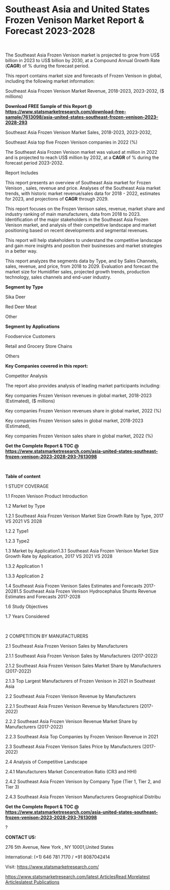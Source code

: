 <h1>Southeast Asia and United States Frozen Venison Market Report & Forecast 2023-2028</h1><br/><p>The Southeast Asia Frozen Venison market is projected to grow from US$ billion in 2023 to US$ billion by 2030, at a Compound Annual Growth Rate (<strong>CAGR</strong>) of % during the forecast period.</p>
 
 
 
 <p>This report contains market size and forecasts of Frozen Venison in global, including the following market information:</p>
 
 
 
 <p>Southeast Asia Frozen Venison Market Revenue, 2018-2023, 2023-2032, ($ millions)</p>
 
 
 
 <p><strong>Download FREE Sample of this Report @ <a href="https://www.statsmarketresearch.com/download-free-sample/7613098/asia-united-states-southeast-frozen-venison-2023-2028-293">https://www.statsmarketresearch.com/download-free-sample/7613098/asia-united-states-southeast-frozen-venison-2023-2028-293</a></strong></p>
 
 
 
 <p>Southeast Asia Frozen Venison Market Sales, 2018-2023, 2023-2032,</p>
 
 
 
 <p>Southeast Asia top five Frozen Venison companies in 2022 (%)</p>
 
 
 
 <p>The Southeast Asia Frozen Venison market was valued at million in 2022 and is projected to reach US$ million by 2032, at a <strong>CAGR</strong> of % during the forecast period 2023-2032.</p>
 
 
 
 <p>Report Includes</p>
 
 
 
 <p>This report presents an overview of Southeast Asia market for Frozen Venison , sales, revenue and price. Analyses of the Southeast Asia market trends, with historic market revenue/sales data for 2018 - 2022, estimates for 2023, and projections of <strong>CAGR</strong> through 2029.</p>
 
 
 
 <p>This report focuses on the Frozen Venison sales, revenue, market share and industry ranking of main manufacturers, data from 2018 to 2023. Identification of the major stakeholders in the Southeast Asia Frozen Venison market, and analysis of their competitive landscape and market positioning based on recent developments and segmental revenues.</p>
 
 
 
 <p>This report will help stakeholders to understand the competitive landscape and gain more insights and position their businesses and market strategies in a better way.</p>
 
 
 
 <p>This report analyzes the segments data by Type, and by Sales Channels, sales, revenue, and price, from 2018 to 2029. Evaluation and forecast the market size for Humidifier sales, projected growth trends, production technology, sales channels and end-user industry.</p>
 
 
 
 <p><strong>Segment by Type</strong></p>
 
 
 
 <p>Sika Deer</p>
 
 
 
 <p>Red Deer Meat</p>
 
 
 
 <p>Other</p>
 
 
 
 <p><strong>Segment <strong><strong>by Applications</strong></strong></strong></p>
 
 
 
 <p>Foodservice Customers</p>
 
 
 
 <p>Retail and Grocery Store Chains</p>
 
 
 
 <p>Others</p>
 
 
 
 <p><strong>Key Companies covered in this report:</strong></p>
 
 
 
 <p>Competitor Analysis</p>
 
 
 
 <p>The report also provides analysis of leading market participants including:</p>
 
 
 
 <p>Key companies Frozen Venison revenues in global market, 2018-2023 (Estimated), ($ millions)</p>
 
 
 
 <p>Key companies Frozen Venison revenues share in global market, 2022 (%)</p>
 
 
 
 <p>Key companies Frozen Venison sales in global market, 2018-2023 (Estimated),</p>
 
 
 
 <p>Key companies Frozen Venison sales share in global market, 2022 (%)</p>
 
 
 
 <div><b>Get the Complete Report & TOC @ <a href="https://www.statsmarketresearch.com/asia-united-states-southeast-frozen-venison-2023-2028-293-7613098">https://www.statsmarketresearch.com/asia-united-states-southeast-frozen-venison-2023-2028-293-7613098</a></b></div>
 
 
 
 <p><br />
 
 <b>Table of content</b></p>
 
 
 
 <p>1 STUDY COVERAGE<br />
 
 1.1 Frozen Venison Product Introduction<br />
 
 1.2 Market by Type<br />
 
 1.2.1 Southeast Asia Frozen Venison Market Size Growth Rate by Type, 2017 VS 2021 VS 2028<br />
 
 1.2.2 Type1<br />
 
 1.2.3 Type2<br />
 
 1.3 Market by Application1.3.1 Southeast Asia Frozen Venison Market Size Growth Rate by Application, 2017 VS 2021 VS 2028<br />
 
 1.3.2 Application 1<br />
 
 1.3.3 Application 2<br />
 
 1.4 Southeast Asia Frozen Venison Sales Estimates and Forecasts 2017-20281.5 Southeast Asia Frozen Venison Hydrocephalus Shunts Revenue Estimates and Forecasts 2017-2028<br />
 
 1.6 Study Objectives<br />
 
 1.7 Years Considered<br />
 
 <br />
 
 2 COMPETITION BY MANUFACTURERS<br />
 
 2.1 Southeast Asia Frozen Venison Sales by Manufacturers<br />
 
 2.1.1 Southeast Asia Frozen Venison Sales by Manufacturers (2017-2022)<br />
 
 2.1.2 Southeast Asia Frozen Venison Sales Market Share by Manufacturers (2017-2022)<br />
 
 2.1.3 Top Largest Manufacturers of Frozen Venison in 2021 in Southeast Asia<br />
 
 2.2 Southeast Asia Frozen Venison Revenue by Manufacturers<br />
 
 2.2.1 Southeast Asia Frozen Venison Revenue by Manufacturers (2017-2022)<br />
 
 2.2.2 Southeast Asia Frozen Venison Revenue Market Share by Manufacturers (2017-2022)<br />
 
 2.2.3 Southeast Asia Top Companies by Frozen Venison Revenue in 2021<br />
 
 2.3 Southeast Asia Frozen Venison Sales Price by Manufacturers (2017-2022)<br />
 
 2.4 Analysis of Competitive Landscape<br />
 
 2.4.1 Manufacturers Market Concentration Ratio (CR3 and HHI)<br />
 
 2.4.2 Southeast Asia Frozen Venison by Company Type (Tier 1, Tier 2, and Tier 3)<br />
 
 2.4.3 Southeast Asia Frozen Venison Manufacturers Geographical Distribu</p>
 
 
 
 <div><b>Get the Complete Report & TOC @ <a href="https://www.statsmarketresearch.com/asia-united-states-southeast-frozen-venison-2023-2028-293-7613098">https://www.statsmarketresearch.com/asia-united-states-southeast-frozen-venison-2023-2028-293-7613098</a></b></div>
 
 
 
 <p>? </p>
 
 
 
 <p><b>CONTACT US:</b><br />
 
 276 5th Avenue, New York , NY 10001,United States<br />
 
 International: (+1) 646 781 7170 / +91 8087042414<br />
 
 Visit: <a href="https://www.statsmarketresearch.com/">https://www.statsmarketresearch.com/</a><br />
 
 <a href="https://gyeongbokgung.com">https://www.statsmarketresearch.com/</a><a href="https://hallyeomaritime.com">latest Articles</a><a href="https://jingwansa.com">Read More</a><a href="https://nguoiviet.jp/">latest Articles</a><a href="https://www.intelmarketresearch.com/">latest Publications</a></p>